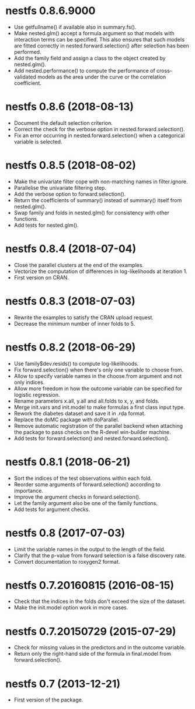 # nestfs 0.8.6.9000

- Use getfullname() if available also in summary.fs().
- Make nested.glm() accept a formula argument so that models with interaction
  terms can be specified. This also ensures that such models are fitted
  correctly in nested.forward.selection() after selection has been performed.
- Add the family field and assign a class to the object created by
  nested.glm().
- Add nested.performance() to compute the performance of cross-validated
  models as the area under the curve or the correlation coefficient.


# nestfs 0.8.6 (2018-08-13)

- Document the default selection criterion.
- Correct the check for the verbose option in nested.forward.selection().
- Fix an error occurring in nested.forward.selection() when a categorical
  variable is selected.


# nestfs 0.8.5 (2018-08-02)

- Make the univariate filter cope with non-matching names in filter.ignore.
- Parallelise the univariate filtering step.
- Add the verbose option to forward.selection().
- Return the coefficients of summary() instead of summary() itself from
  nested.glm().
- Swap family and folds in nested.glm() for consistency with other functions.
- Add tests for nested.glm().


# nestfs 0.8.4 (2018-07-04)

- Close the parallel clusters at the end of the examples.
- Vectorize the computation of differences in log-likelihoods at iteration 1.
- First version on CRAN.


# nestfs 0.8.3 (2018-07-03)

- Rewrite the examples to satisfy the CRAN upload request.
- Decrease the minimum number of inner folds to 5.


# nestfs 0.8.2 (2018-06-29)

- Use family$dev.resids() to compute log-likelihoods.
- Fix forward.selection() when there's only one variable to choose from.
- Allow to specify variable names in the choose.from argument and not only
  indices.
- Allow more freedom in how the outcome variable can be specified for
  logistic regression.
- Rename parameters x.all, y.all and all.folds to x, y, and folds.
- Merge init.vars and init.model to make formulas a first class input type.
- Rework the diabetes dataset and save it in .rda format.
- Replace the doMC package with doParallel.
- Remove automatic registration of the parallel backend when attaching the
  package to pass checks on the R-devel win-builder machine.
- Add tests for forward.selection() and nested.forward.selection().


# nestfs 0.8.1 (2018-06-21)

- Sort the indices of the test observations within each fold.
- Reorder some arguments of forward.selection() according to importance.
- Improve the argument checks in forward.selection().
- Let the family argument also be one of the family functions.
- Add tests for argument checks.


# nestfs 0.8 (2017-07-03)

- Limit the variable names in the output to the length of the field.
- Clarify that the p-value from forward selection is a false discovery rate.
- Convert documentation to roxygen2 format.


# nestfs 0.7.20160815 (2016-08-15)

- Check that the indices in the folds don't exceed the size of the dataset.
- Make the init.model option work in more cases.


# nestfs 0.7.20150729 (2015-07-29)

- Check for missing values in the predictors and in the outcome variable.
- Return only the right-hand side of the formula in final.model from
  forward.selection().


# nestfs 0.7 (2013-12-21)

- First version of the package.
